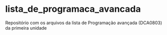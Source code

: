 # lista_de_programaca_avancada
Repositório com os arquivos da lista de Programação avançada (DCA0803) da primeira unidade
